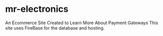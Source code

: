 # mr-electronics
An Ecommerce Site Created to Learn More About Payment Gateways
This site uses FireBase for the database and hosting. 
